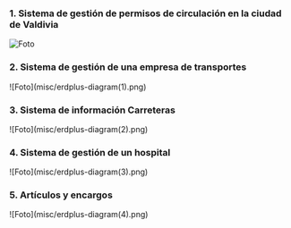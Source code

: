 ### 1. Sistema de gestión de permisos de circulación en la ciudad de Valdivia 
![Foto](misc/erdplus-diagram.png)

### 2. Sistema de gestión de una empresa de transportes
![Foto](misc/erdplus-diagram(1\).png)

### 3. Sistema de información Carreteras
![Foto](misc/erdplus-diagram(2\).png)

### 4. Sistema de gestión de un hospital
![Foto](misc/erdplus-diagram(3\).png)

### 5. Artı́culos y encargos
![Foto](misc/erdplus-diagram(4\).png)
